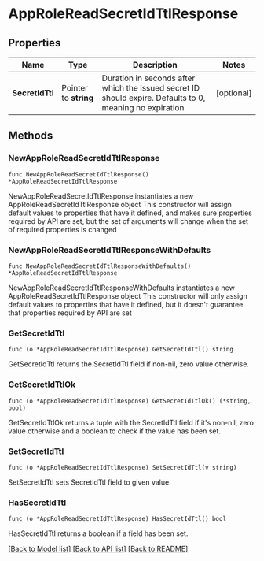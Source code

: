 # AppRoleReadSecretIdTtlResponse


## Properties

Name | Type | Description | Notes
------------ | ------------- | ------------- | -------------
**SecretIdTtl** | Pointer to **string** | Duration in seconds after which the issued secret ID should expire. Defaults to 0, meaning no expiration. | [optional] 



## Methods


### NewAppRoleReadSecretIdTtlResponse

`func NewAppRoleReadSecretIdTtlResponse() *AppRoleReadSecretIdTtlResponse`

NewAppRoleReadSecretIdTtlResponse instantiates a new AppRoleReadSecretIdTtlResponse object
This constructor will assign default values to properties that have it defined,
and makes sure properties required by API are set, but the set of arguments
will change when the set of required properties is changed

### NewAppRoleReadSecretIdTtlResponseWithDefaults

`func NewAppRoleReadSecretIdTtlResponseWithDefaults() *AppRoleReadSecretIdTtlResponse`

NewAppRoleReadSecretIdTtlResponseWithDefaults instantiates a new AppRoleReadSecretIdTtlResponse object
This constructor will only assign default values to properties that have it defined,
but it doesn't guarantee that properties required by API are set


### GetSecretIdTtl

`func (o *AppRoleReadSecretIdTtlResponse) GetSecretIdTtl() string`

GetSecretIdTtl returns the SecretIdTtl field if non-nil, zero value otherwise.

### GetSecretIdTtlOk

`func (o *AppRoleReadSecretIdTtlResponse) GetSecretIdTtlOk() (*string, bool)`

GetSecretIdTtlOk returns a tuple with the SecretIdTtl field if it's non-nil, zero value otherwise
and a boolean to check if the value has been set.

### SetSecretIdTtl

`func (o *AppRoleReadSecretIdTtlResponse) SetSecretIdTtl(v string)`

SetSecretIdTtl sets SecretIdTtl field to given value.


### HasSecretIdTtl

`func (o *AppRoleReadSecretIdTtlResponse) HasSecretIdTtl() bool`

HasSecretIdTtl returns a boolean if a field has been set.









[[Back to Model list]](../README.md#documentation-for-models) [[Back to API list]](../README.md#documentation-for-api-endpoints) [[Back to README]](../README.md)


